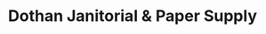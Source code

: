 ---
title: "Dothan Janitorial & Paper Supply"
url: /dothan/dothan-janitorial-and-paper-supply/
shop: wholesale
---